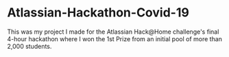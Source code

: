 # Atlassian-Hackathon-Covid-19
This was my project I made for the Atlassian Hack@Home challenge's final 4-hour hackathon where I won the 1st Prize from an initial pool of more than 2,000 students.
